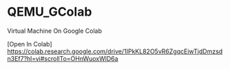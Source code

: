 # QEMU_GColab
Virtual Machine On Google Colab

[Open In Colab] https://colab.research.google.com/drive/1IPkKL82O5vR6ZgqcEiwTjdDmzsdn3Ef7?hl=vi#scrollTo=OHnWuoxWlD6a
